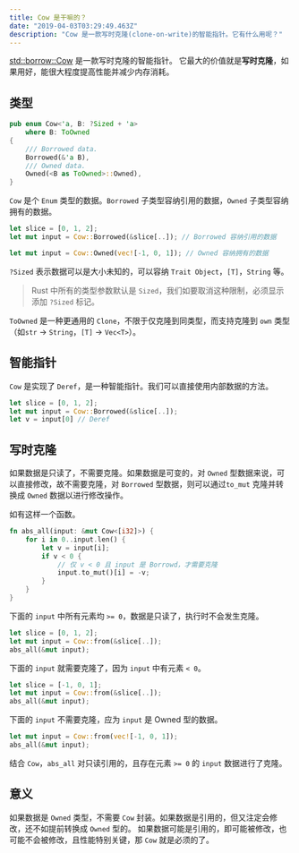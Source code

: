 ```yaml
---
title: Cow 是干嘛的？
date: "2019-04-03T03:29:49.463Z"
description: "Cow 是一款写时克隆(clone-on-write)的智能指针。它有什么用呢？"
---
```


[std::borrow::Cow](https://doc.rust-lang.org/std/borrow/enum.Cow.html) 是一款写时克隆的智能指针。
它最大的价值就是**写时克隆**，如果用好，能很大程度提高性能并减少内存消耗。

## 类型

```rs
pub enum Cow<'a, B: ?Sized + 'a>
    where B: ToOwned
{
    /// Borrowed data.
    Borrowed(&'a B),
    /// Owned data.
    Owned(<B as ToOwned>::Owned),
}
```

`Cow` 是个 `Enum` 类型的数据。`Borrowed` 子类型容纳引用的数据，`Owned` 子类型容纳拥有的数据。

```rs
let slice = [0, 1, 2];
let mut input = Cow::Borrowed(&slice[..]); // Borrowed 容纳引用的数据

let mut input = Cow::Owned(vec![-1, 0, 1]); // Owned 容纳拥有的数据
```

`?Sized` 表示数据可以是大小未知的，可以容纳 `Trait Object`，`[T]`，`String` 等。
> Rust 中所有的类型参数默认是 `Sized`，我们如要取消这种限制，必须显示添加 `?Sized` 标记。


`ToOwned` 是一种更通用的 `Clone`，不限于仅克隆到同类型，而支持克隆到 `own` 类型（如`str` -> `String`，`[T]` -> `Vec<T>`）。


## 智能指针

`Cow` 是实现了 `Deref`，是一种智能指针。我们可以直接使用内部数据的方法。

```rs
let slice = [0, 1, 2];
let mut input = Cow::Borrowed(&slice[..]);
let v = input[0] // Deref
```

## 写时克隆

如果数据是只读了，不需要克隆。如果数据是可变的，对 `Owned` 型数据来说，可以直接修改，故不需要克隆，对 `Borrowed` 型数据，则可以通过`to_mut` 克隆并转换成 `Owned` 数据以进行修改操作。

如有这样一个函数。
```rs
fn abs_all(input: &mut Cow<[i32]>) {
    for i in 0..input.len() {
        let v = input[i];
        if v < 0 {
            // 仅 v < 0 且 input 是 Borrowd，才需要克隆
            input.to_mut()[i] = -v;
        }
    }
}
```

下面的 `input` 中所有元素均 `>= 0`，数据是只读了，执行时不会发生克隆。
```rs
let slice = [0, 1, 2];
let mut input = Cow::from(&slice[..]);
abs_all(&mut input);
```

下面的 `input` 就需要克隆了，因为 `input` 中有元素 `< 0`。
```rs
let slice = [-1, 0, 1];
let mut input = Cow::from(&slice[..]);
abs_all(&mut input);
```

下面的 `input` 不需要克隆，应为 `input` 是 Owned 型的数据。
```rs
let mut input = Cow::from(vec![-1, 0, 1]);
abs_all(&mut input);
```

结合 `Cow`，`abs_all` 对只读引用的，且存在元素 `>= 0` 的 `input` 数据进行了克隆。

## 意义

如果数据是 `Owned` 类型，不需要 `Cow` 封装。如果数据是引用的，但又注定会修改，还不如提前转换成 `Owned` 型的。
如果数据可能是引用的，即可能被修改，也可能不会被修改，且性能特别关键，那 `Cow` 就是必须的了。
